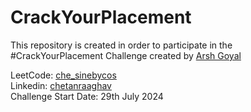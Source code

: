 # CrackYourPlacement

This repository is created in order to participate in the #CrackYourPlacement Challenge created by [Arsh Goyal](https://youtu.be/1iUuMs-xU5Y?si=zjPIclvKUSwCLGtH)

LeetCode: [che_sinebycos](https://leetcode.com/u/che_sinebycos/)\
Linkedin: [chetanraaghav](https://www.linkedin.com/in/chetanraaghav/)\
Challenge Start Date: 29th July 2024
